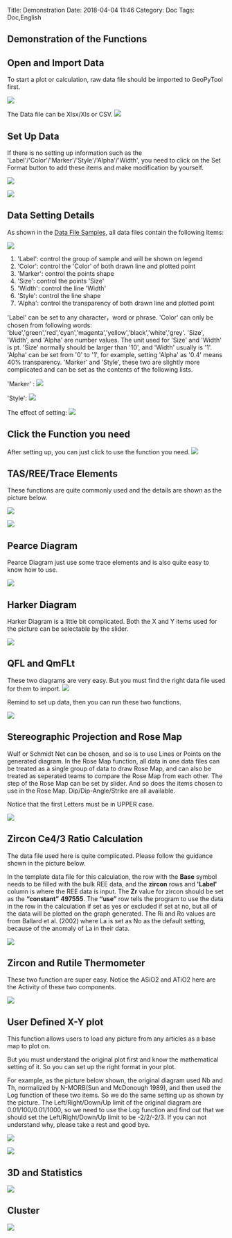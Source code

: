 Title: Demonstration
Date: 2018-04-04 11:46
Category: Doc
Tags: Doc,English


## Demonstration of the Functions


## Open and Import Data
To start a plot or calculation, raw data file should be imported to GeoPyTool first.

![](https://github.com/GeoPyTool/GeoPyTool/blob/master/images/01.ImportData.png?raw=true)


The Data file can be Xlsx/Xls or CSV.
![](https://raw.githubusercontent.com/GeoPyTool/GeoPyTool/master/img/ChooseAndImport.png)

## Set Up Data

If there is no setting up information such as the 'Label'/'Color'/'Marker'/'Style'/'Alpha'/'Width', you need to click on the Set Format button to add these items and make modification by yourself.

![](https://raw.githubusercontent.com/GeoPyTool/GeoPyTool/master/img/SetDataUp.png)

![](https://raw.githubusercontent.com/GeoPyTool/GeoPyTool/master/img/SettingDataUp.png)

## Data Setting Details

As shown in the [Data File Samples](https://github.com/GeoPyTool/GeoPyTool/tree/master/DataFileSamples), all data files contain the following Items:

![](https://raw.githubusercontent.com/GeoPyTool/GeoPyTool/master/images/SettingArea.png)

1. 'Label': control the group of sample and will be shown on legend
2. 'Color': control the 'Color' of both drawn line and plotted point
3. 'Marker': control the points shape
4. 'Size': control the points 'Size'
5. 'Width': control the line 'Width'
6. 'Style': control the line shape
7. 'Alpha': control the transparency of both drawn line and plotted point

'Label' can be set to any character，word or phrase.
'Color' can only be chosen from following words: 'blue','green','red','cyan','magenta','yellow','black','white','grey'.
'Size', 'Width', and 'Alpha' are number values. The unit used for 'Size' and 'Width' is pt. 'Size' normally should be larger than '10', and 'Width' usually is '1'. 'Alpha' can be set from '0' to '1', for example, setting 'Alpha' as '0.4' means 40% transparency.
'Marker' and 'Style', these two are slightly more complicated and can be set as the contents of the following lists.

'Marker' :
![](https://github.com/GeoPyTool/GeoPyTool/blob/master/images/MarkerList.png?raw=true)

'Style':
![](https://github.com/GeoPyTool/GeoPyTool/blob/master/images/StyleList.png?raw=true)

The effect of setting:
![](https://raw.githubusercontent.com/GeoPyTool/GeoPyTool/master/images/SettingEffect.png)


## Click the Function you need

After setting up, you can just click to use the function you need.
![](https://raw.githubusercontent.com/GeoPyTool/GeoPyTool/master/img/ClickOnTheFunction.png)

## TAS/REE/Trace Elements

These functions are quite commonly used and the details are shown as the picture below.

![](https://github.com/GeoPyTool/GeoPyTool/blob/master/images/02.Save%20Image.png?raw=true)

![](https://raw.githubusercontent.com/GeoPyTool/GeoPyTool/master/img/TAS-REE-Trace.png)


## Pearce Diagram

Pearce Diagram just use some trace elements and is also quite easy to know how to use.

![](https://raw.githubusercontent.com/GeoPyTool/GeoPyTool/master/img/Pearce.png)

## Harker Diagram

Harker Diagram is a little bit complicated. Both the X and Y items used for the picture can be selectable by the slider.

![](https://raw.githubusercontent.com/GeoPyTool/GeoPyTool/master/img/Harker.png)

## QFL and QmFLt

These two diagrams are very easy. But you must find the right data file used for them to import.
![](https://raw.githubusercontent.com/GeoPyTool/GeoPyTool/master/img/ImportQFL.png)

Remind to set up data, then you can run these two functions.

![](https://raw.githubusercontent.com/GeoPyTool/GeoPyTool/master/img/QFLandQmFLt.png)

## Stereographic Projection and Rose Map

Wulf or Schmidt Net can be chosen, and so is to use Lines or Points on the generated diagram.
In the Rose Map function, all data in one data files can be treated as a single group of data to draw Rose Map, and can also be treated as seperated teams to compare the Rose Map from each other. The step of the Rose Map can be set by slider. And so does the items chosen to use in the Rose Map. Dip/Dip-Angle/Strike are all available.

Notice that the first Letters must be in UPPER case.

![](https://raw.githubusercontent.com/GeoPyTool/GeoPyTool/master/img/StereoAndRose.png)

## Zircon Ce4/3 Ratio Calculation

The data file used here is quite complicated. Please follow the guidance shown in the picture below.

In the template data file for this calculation, the row with the **Base** symbol needs to be filled with the bulk REE data, and the **zircon** rows and **'Label'** column is where the REE data is input. The **Zr** value for zircon should be set as the **“constant”** **497555**. The **“use”** row tells the program to use the data in the row in the calculation if set as yes or excluded if set at no, but all of the data will be plotted on the graph generated. The Ri and Ro values are from Ballard et al. (2002) where La is set as No as the default setting, because of the anomaly of La in their data.

![](https://raw.githubusercontent.com/GeoPyTool/GeoPyTool/master/img/ZriconCeCalculation.png)


## Zircon and Rutile Thermometer

These two function are super easy. Notice the ASiO2 and ATiO2 here are the Activity of these two components.

![](https://raw.githubusercontent.com/GeoPyTool/GeoPyTool/master/img/Thermometer.png)




## User Defined X-Y plot

This function allows users to load any picture from any articles as a base map to plot on.

But you must understand the original plot first and know the mathematical setting of it. So you can set up the right format in your plot.

For example, as the picture below shown,  the original diagram used Nb and Th, normalized by N-MORB(Sun and McDonough 1989), and then used the Log function of these two items. So we do the same setting up as shown by the picture. The Left/Right/Down/Up limit of the original diagram are 0.01/100/0.01/1000, so we need to use the Log function and find out that we should set the Left/Right/Down/Up limit to be -2/2/-2/3. If you can not understand why, please take a rest and good bye.

![](https://raw.githubusercontent.com/GeoPyTool/GeoPyTool/master/img/UserDefinedXY.png)

![](https://github.com/GeoPyTool/GeoPyTool/blob/master/images/03.LoadBaseMap.png?raw=true)


## 3D and Statistics
![](https://github.com/GeoPyTool/GeoPyTool/blob/master/images/04.Statistical.png?raw=true)


## Cluster

![](https://github.com/GeoPyTool/GeoPyTool/blob/master/images/05.Cluster.png?raw=true)





